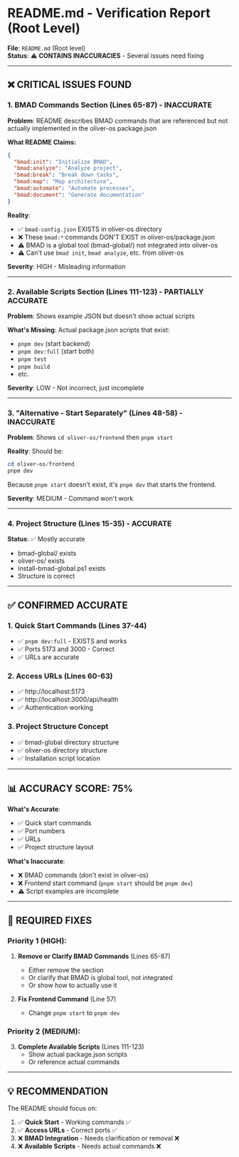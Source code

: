 # README.md - Verification Report (Root Level)

**File**: `README.md` (Root level)  
**Status**: ⚠️ **CONTAINS INACCURACIES** - Several issues need fixing

---

## ❌ **CRITICAL ISSUES FOUND**

### 1. BMAD Commands Section (Lines 65-87) - INACCURATE
**Problem**: README describes BMAD commands that are referenced but not actually implemented in the oliver-os package.json

**What README Claims:**
```json
{
  "bmad:init": "Initialize BMAD",
  "bmad:analyze": "Analyze project",
  "bmad:break": "Break down tasks",
  "bmad:map": "Map architecture",
  "bmad:automate": "Automate processes",
  "bmad:document": "Generate documentation"
}
```

**Reality**: 
- ✅ `bmad-config.json` EXISTS in oliver-os directory
- ❌ These `bmad:*` commands DON'T EXIST in oliver-os/package.json
- ⚠️ BMAD is a global tool (bmad-global/) not integrated into oliver-os
- ⚠️ Can't use `bmad init`, `bmad analyze`, etc. from oliver-os

**Severity**: HIGH - Misleading information

---

### 2. Available Scripts Section (Lines 111-123) - PARTIALLY ACCURATE
**Problem**: Shows example JSON but doesn't show actual scripts

**What's Missing**: Actual package.json scripts that exist:
- `pnpm dev` (start backend)
- `pnpm dev:full` (start both)
- `pnpm test` 
- `pnpm build`
- etc.

**Severity**: LOW - Not incorrect, just incomplete

---

### 3. "Alternative - Start Separately" (Lines 48-58) - INACCURATE
**Problem**: Shows `cd oliver-os/frontend` then `pnpm start`

**Reality**: Should be:
```powershell
cd oliver-os/frontend
pnpm dev
```

Because `pnpm start` doesn't exist, it's `pnpm dev` that starts the frontend.

**Severity**: MEDIUM - Command won't work

---

### 4. Project Structure (Lines 15-35) - ACCURATE
**Status**: ✅ Mostly accurate
- bmad-global/ exists
- oliver-os/ exists
- install-bmad-global.ps1 exists
- Structure is correct

---

## ✅ **CONFIRMED ACCURATE**

### 1. Quick Start Commands (Lines 37-44)
- ✅ `pnpm dev:full` - EXISTS and works
- ✅ Ports 5173 and 3000 - Correct
- ✅ URLs are accurate

### 2. Access URLs (Lines 60-63)
- ✅ http://localhost:5173
- ✅ http://localhost:3000/api/health
- ✅ Authentication working

### 3. Project Structure Concept
- ✅ bmad-global directory structure
- ✅ oliver-os directory structure
- ✅ Installation script location

---

## 📊 **ACCURACY SCORE**: 75%

**What's Accurate**:
- ✅ Quick start commands
- ✅ Port numbers
- ✅ URLs
- ✅ Project structure layout

**What's Inaccurate**:
- ❌ BMAD commands (don't exist in oliver-os)
- ❌ Frontend start command (`pnpm start` should be `pnpm dev`)
- ⚠️ Script examples are incomplete

---

## 🎯 **REQUIRED FIXES**

### Priority 1 (HIGH):
1. **Remove or Clarify BMAD Commands** (Lines 65-87)
   - Either remove the section
   - Or clarify that BMAD is global tool, not integrated
   - Or show how to actually use it

2. **Fix Frontend Command** (Line 57)
   - Change `pnpm start` to `pnpm dev`

### Priority 2 (MEDIUM):
3. **Complete Available Scripts** (Lines 111-123)
   - Show actual package.json scripts
   - Or reference actual commands

---

## 💡 **RECOMMENDATION**

The README should focus on:
1. ✅ **Quick Start** - Working commands ✅
2. ✅ **Access URLs** - Correct ports ✅
3. ❌ **BMAD Integration** - Needs clarification or removal ❌
4. ❌ **Available Scripts** - Needs actual commands ❌

